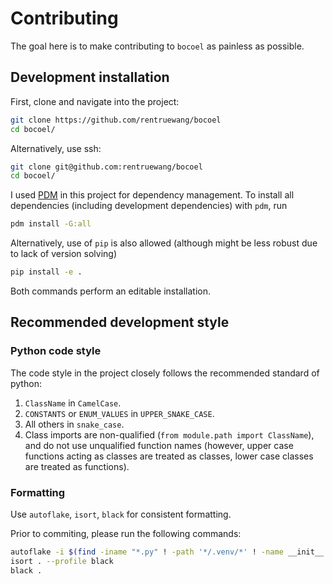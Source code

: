# Contributing

The goal here is to make contributing to `bocoel` as painless as possible.

## Development installation

First, clone and navigate into the project:

```bash
git clone https://github.com/rentruewang/bocoel
cd bocoel/
```

Alternatively, use ssh:
```bash
git clone git@github.com:rentruewang/bocoel
cd bocoel/
```

I used [PDM](https://pdm-project.org/latest/) in this project for dependency management. To install all dependencies (including development dependencies) with `pdm`, run

```bash
pdm install -G:all
```

Alternatively, use of `pip` is also allowed (although might be less robust due to lack of version solving)

```bash
pip install -e .
```

Both commands perform an editable installation.

## Recommended development style

### Python code style

The code style in the project closely follows the recommended standard of python:

1. `ClassName` in `CamelCase`.
2. `CONSTANTS` or `ENUM_VALUES` in `UPPER_SNAKE_CASE`.
3. All others in `snake_case`.
4. Class imports are non-qualified (`from module.path import ClassName`), and do not use unqualified function names (however, upper case functions acting as classes are treated as classes, lower case classes are treated as functions).

### Formatting

Use `autoflake`, `isort`, `black` for consistent formatting.

Prior to commiting, please run the following commands:

```bash
autoflake -i $(find -iname "*.py" ! -path '*/.venv/*' ! -name __init__.py) --remove-all-unused-imports
isort . --profile black
black .
```
